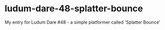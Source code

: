 # ludum-dare-48-splatter-bounce
My entry for Ludum Dare #48 - a simple platformer called 'Splatter Bounce'
